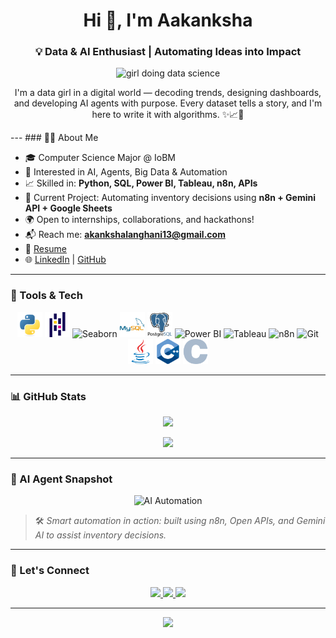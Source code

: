 <h1 align="center">Hi 👋, I'm Aakanksha</h1>
<h3 align="center">💡 Data & AI Enthusiast | Automating Ideas into Impact</h3>

<p align="center">
  <img src="https://github.com/bnikitha05/bnikitha05/assets/72212350/85c2e37d-032d-4c53-9857-5394ffb5e728" alt="girl doing data science" width="320">
</p>

<p align="center">
  I'm a data girl in a digital world — decoding trends, designing dashboards, and developing AI agents with purpose. Every dataset tells a story, and I'm here to write it with algorithms. ✨📈🧠
</p>
---
### 👩‍💻 About Me

- 🎓 Computer Science Major @ IoBM  
- 🧠 Interested in AI, Agents, Big Data & Automation  
- 📈 Skilled in: **Python, SQL, Power BI, Tableau, n8n, APIs**  
- 🔧 Current Project: Automating inventory decisions using **n8n + Gemini API + Google Sheets**  
- 🌍 Open to internships, collaborations, and hackathons!  
- 📬 Reach me: **akankshalanghani13@gmail.com**  
- 📎 [Resume](https://docs.google.com/document/d/1aLpXKX0ka9G9PqYz0CQ0kudpXzJFmlIJHf9s_KZNjKc/edit?usp=sharing)  
- 🌐 [LinkedIn](https://pk.linkedin.com/in/aakankshapardeep) | [GitHub](https://github.com/AakankshaLanghani)

---

### 🔧 Tools & Tech

<p align="center">
  <img src="https://raw.githubusercontent.com/devicons/devicon/master/icons/python/python-original.svg" width="40" title="Python" />
  <img src="https://raw.githubusercontent.com/devicons/devicon/master/icons/pandas/pandas-original.svg" width="40" title="Pandas" />
  <img src="https://seaborn.pydata.org/_images/logo-mark-lightbg.svg" width="40" title="Seaborn" />
  <img src="https://raw.githubusercontent.com/devicons/devicon/master/icons/mysql/mysql-original-wordmark.svg" width="40" title="MySQL" />
  <img src="https://raw.githubusercontent.com/devicons/devicon/master/icons/postgresql/postgresql-original-wordmark.svg" width="40" title="PostgreSQL" />
  <img src="https://www.svgrepo.com/show/353405/power-bi.svg" width="40" title="Power BI" />
  <img src="https://www.vectorlogo.zone/logos/tableau/tableau-icon.svg" width="40" title="Tableau" />
  <img src="https://seeklogo.com/images/N/n8n-logo-6B739E84CE-seeklogo.com.png" width="40" title="n8n" />
  <img src="https://www.vectorlogo.zone/logos/git-scm/git-scm-icon.svg" width="40" title="Git" />
  <img src="https://raw.githubusercontent.com/devicons/devicon/master/icons/java/java-original.svg" width="40" title="Java" />
  <img src="https://raw.githubusercontent.com/devicons/devicon/master/icons/cplusplus/cplusplus-original.svg" width="40" title="C++" />
  <img src="https://raw.githubusercontent.com/devicons/devicon/master/icons/c/c-original.svg" width="40" title="C" />
</p>

---

### 📊 GitHub Stats

<p align="center">
  <img src="https://github-readme-stats.vercel.app/api/top-langs?username=aakankshalanghani&show_icons=true&locale=en&layout=compact" />
</p>

<p align="center">
  <img src="https://github-readme-streak-stats.herokuapp.com/?user=aakankshalanghani&theme=default" />
</p>

---

### 🧠 AI Agent Snapshot

<p align="center">
  <img src="https://media.giphy.com/media/v1.Y2lkPTc5MGI3NjExbm5uODd5amF3N3VrdzdzZWs0eHRqMGMyM2g1eWl5NW5mNGU4YjJjdCZlcD12MV9naWZzX3NlYXJjaCZjdD1n/3ov9jNziFTMfzSumAw/giphy.gif" alt="AI Automation" width="420">
</p>

> 🛠 *Smart automation in action: built using n8n, Open APIs, and Gemini AI to assist inventory decisions.*

---

### 🔗 Let's Connect

<p align="center">
  <a href="https://pk.linkedin.com/in/aakankshapardeep" target="_blank">
    <img src="https://img.shields.io/badge/LinkedIn-0077B5?logo=linkedin&style=for-the-badge" />
  </a>
  <a href="mailto:akankshalanghani13@gmail.com">
    <img src="https://img.shields.io/badge/Gmail-D14836?logo=gmail&style=for-the-badge" />
  </a>
  <a href="https://github.com/AakankshaLanghani" target="_blank">
    <img src="https://img.shields.io/badge/GitHub-100000?logo=github&style=for-the-badge" />
  </a>
</p>

---

<p align="center">
  <img src="https://capsule-render.vercel.app/api?type=waving&color=gradient&height=100&section=footer&text=Thanks%20for%20visiting%20💜&fontSize=20" />
</p>
